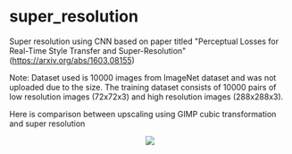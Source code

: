 # super_resolution
Super resolution using CNN based on paper titled "Perceptual Losses for Real-Time Style Transfer and Super-Resolution" (https://arxiv.org/abs/1603.08155)

Note: Dataset used is 10000 images from ImageNet dataset and was not uploaded due to the size. The training dataset consists of 10000 pairs of low resolution images (72x72x3) and high resolution images (288x288x3).

Here is comparison between upscaling using GIMP cubic transformation and super resolution

<p align="center">
  <img src="https://github.com/rrwiyatn/super_resolution/blob/master/results/comparison.png">
</p>
